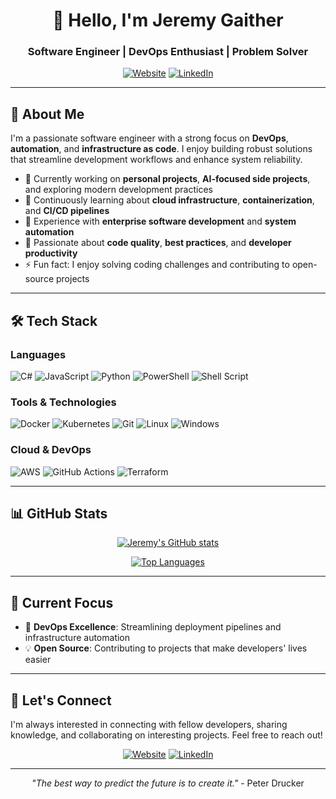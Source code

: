 <div align="center">
  
# 👋 Hello, I'm Jeremy Gaither
### Software Engineer | DevOps Enthusiast | Problem Solver

[![Website](https://img.shields.io/badge/Website-jeremygaither.com-blue?style=flat-square&logo=google-chrome)](https://jeremygaither.com)
[![LinkedIn](https://img.shields.io/badge/LinkedIn-jeremygaither-blue?style=flat-square&logo=linkedin)](https://linkedin.com/in/jeremygaither)

</div>

---

## 🚀 About Me

I'm a passionate software engineer with a strong focus on **DevOps**, **automation**, and **infrastructure as code**. I enjoy building robust solutions that streamline development workflows and enhance system reliability.

- 🔭 Currently working on **personal projects**, **AI-focused side projects**, and exploring modern development practices
- 🌱 Continuously learning about **cloud infrastructure**, **containerization**, and **CI/CD pipelines**
- 💼 Experience with **enterprise software development** and **system automation**
- 🎯 Passionate about **code quality**, **best practices**, and **developer productivity**
- ⚡ Fun fact: I enjoy solving coding challenges and contributing to open-source projects

---

## 🛠️ Tech Stack

### Languages
![C#](https://img.shields.io/badge/C%23-239120?style=flat-square&logo=c-sharp&logoColor=white)
![JavaScript](https://img.shields.io/badge/JavaScript-F7DF1E?style=flat-square&logo=javascript&logoColor=black)
![Python](https://img.shields.io/badge/Python-3776AB?style=flat-square&logo=python&logoColor=white)
![PowerShell](https://img.shields.io/badge/PowerShell-5391FE?style=flat-square&logo=powershell&logoColor=white)
![Shell Script](https://img.shields.io/badge/Shell_Script-121011?style=flat-square&logo=gnu-bash&logoColor=white)

### Tools & Technologies
![Docker](https://img.shields.io/badge/Docker-2496ED?style=flat-square&logo=docker&logoColor=white)
![Kubernetes](https://img.shields.io/badge/Kubernetes-326CE5?style=flat-square&logo=kubernetes&logoColor=white)
![Git](https://img.shields.io/badge/Git-F05032?style=flat-square&logo=git&logoColor=white)
![Linux](https://img.shields.io/badge/Linux-FCC624?style=flat-square&logo=linux&logoColor=black)
![Windows](https://img.shields.io/badge/Windows-0078D6?style=flat-square&logo=windows&logoColor=white)

### Cloud & DevOps
![AWS](https://img.shields.io/badge/Amazon_AWS-FF9900?style=flat-square&logo=amazonaws&logoColor=white)
![GitHub Actions](https://img.shields.io/badge/GitHub_Actions-2088FF?style=flat-square&logo=github-actions&logoColor=white)
![Terraform](https://img.shields.io/badge/Terraform-7B42BC?style=flat-square&logo=terraform&logoColor=white)

---

## 📊 GitHub Stats

<div align="center">
  
[![Jeremy's GitHub stats](https://github-readme-stats.vercel.app/api?username=jeremygaither&show_icons=true&theme=react&hide_border=true&bg_color=0D1117&icon_color=F8D866&text_color=F8F8F2&title_color=F92672)](https://github.com/jeremygaither)

[![Top Languages](https://github-readme-stats.vercel.app/api/top-langs/?username=jeremygaither&layout=compact&theme=react&hide_border=true&bg_color=0D1117&text_color=F8F8F2&title_color=F92672)](https://github.com/jeremygaither)

</div>

---

## 🎯 Current Focus

- 🚀 **DevOps Excellence**: Streamlining deployment pipelines and infrastructure automation
- 💡 **Open Source**: Contributing to projects that make developers' lives easier

---

## 🤝 Let's Connect

I'm always interested in connecting with fellow developers, sharing knowledge, and collaborating on interesting projects. Feel free to reach out!

<div align="center">

[![Website](https://img.shields.io/badge/🌐_Website-jeremygaither.com-blue?style=for-the-badge)](https://jeremygaither.com)
[![LinkedIn](https://img.shields.io/badge/LinkedIn-Connect-blue?style=for-the-badge&logo=linkedin)](https://linkedin.com/in/jeremygaither)

</div>

---

<div align="center">
  
*"The best way to predict the future is to create it."* - Peter Drucker

</div>
